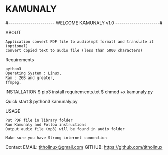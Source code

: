 # KAMUNALY



#----------------------- WELCOME KAMUNALY v1.0 ----------------------#

ABOUT

    Application convert PDF file to audio(mp3 format) and translate it (optional)
    convert copied text to audio file (less than 5000 characters)

Requirements
    
    python3
    Operating System : Linux, 
    Ram : 2GB and greater, 
    ffmpeg.

INSTALLATION 
$ pip3 install requirements.txt
$ chmod +x kamunaly.py

Quick start 
$ python3 kamunaly.py

USAGE 

    Put PDF file in library folder
    Run Kamunaly and Follow instructions
    Output audio file (mp3) will be found in audio folder
    
    Make sure you have Strong internet connection
Contact EMAIL: titholinux@gmail.com GITHUB: https://github.com/titholinux
